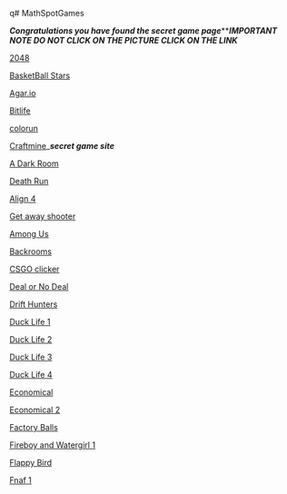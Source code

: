 q# MathSpotGames

***Congratulations you have found the secret game page********IMPORTANT NOTE DO NOT CLICK ON THE PICTURE CLICK ON THE LINK***

[2048](https://abc6782.github.io/games/2048/index.html)       


[BasketBall Stars](https://abc6782.github.io/games/basketball-stars/index.html) 



[Agar.io](https://abc6782.github.io/games/circle/index.html) 


[Bitlife](https://abc6782.github.io/games/bitlife/index.html) 


[colorun](https://abc6782.github.io/games/colorun/index.html) 


[Craftmine](https://abc6782.github.io/games/craftmine/index.html)_***secret game site***



[A Dark Room](https://abc6782.github.io/games/adarkroom/index.html) 

[Death Run](https://abc6782.github.io/games/death-run-3d/index.html)



 [Align 4](https://abc6782.github.io/games/align-4/index.html)


[Get away shooter](https://abc6782.github.io/games/getaway-shootout/index.html)

[Among Us](https://abc6782.github.io/games/among-us/index.html)

[Backrooms](https://abc6782.github.io/games/backrooms/index.html)

[CSGO clicker](https://abc6782.github.io/games/csgo-clicker/index.html)

[Deal or No Deal](https://abc6782.github.io/games/deal-or-no-deal/index.html)

[Drift Hunters](https://abc6782.github.io/games/drift-hunters/index.html)

[Duck Life 1](https://abc6782.github.io/games/ducklife/index.html)

[Duck Life 2](https://abc6782.github.io/games/ducklife2/index.html)

[Duck Life 3](https://abc6782.github.io/games/ducklife3/index.html)

[Duck Life 4](https://abc6782.github.io/games/ducklife4/index.html)

[Economical](https://abc6782.github.io/games/economical/index.html)

[Economical 2](https://abc6782.github.io/games/economical2/index.html)

[Factory Balls](https://abc6782.github.io/games/factoryballs/index.html)

[Fireboy and Watergirl 1](https://abc6782.github.io/games/fireboy-and-watergirl-forest-temple/index.html)

[Flappy Bird](https://abc6782.github.io/games/flappy-bird/index.html)

[Fnaf 1](https://abc6782.github.io/games/fnaf/fnaf-1/index.html)


